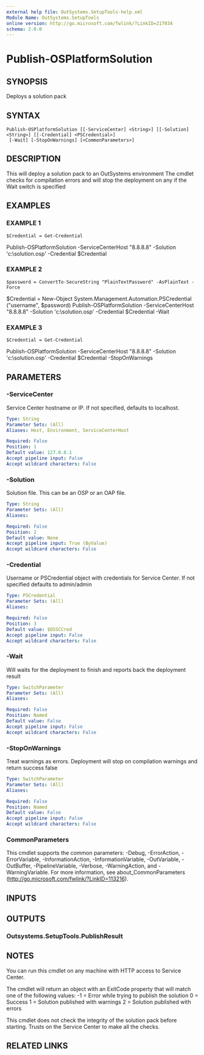 ```yaml
---
external help file: OutSystems.SetupTools-help.xml
Module Name: OutSystems.SetupTools
online version: http://go.microsoft.com/fwlink/?LinkID=217034
schema: 2.0.0
---
```


# Publish-OSPlatformSolution

## SYNOPSIS
Deploys a solution pack

## SYNTAX

```
Publish-OSPlatformSolution [[-ServiceCenter] <String>] [[-Solution] <String>] [[-Credential] <PSCredential>]
 [-Wait] [-StopOnWarnings] [<CommonParameters>]
```

## DESCRIPTION
This will deploy a solution pack to an OutSystems environment
The cmdlet checks for compilation errors and will stop the deployment on any if the Wait switch is specified

## EXAMPLES

### EXAMPLE 1
```
$Credential = Get-Credential
```

Publish-OSPlatformSolution -ServiceCenterHost "8.8.8.8" -Solution 'c:\solution.osp' -Credential $Credential

### EXAMPLE 2
```
$password = ConvertTo-SecureString "PlainTextPassword" -AsPlainText -Force
```

$Credential = New-Object System.Management.Automation.PSCredential ("username", $password)
Publish-OSPlatformSolution -ServiceCenterHost "8.8.8.8" -Solution 'c:\solution.osp' -Credential $Credential -Wait

### EXAMPLE 3
```
$Credential = Get-Credential
```

Publish-OSPlatformSolution -ServiceCenterHost "8.8.8.8" -Solution 'c:\solution.osp' -Credential $Credential -StopOnWarnings

## PARAMETERS

### -ServiceCenter
Service Center hostname or IP.
If not specified, defaults to localhost.

```yaml
Type: String
Parameter Sets: (All)
Aliases: Host, Environment, ServiceCenterHost

Required: False
Position: 1
Default value: 127.0.0.1
Accept pipeline input: False
Accept wildcard characters: False
```

### -Solution
Solution file.
This can be an OSP or an OAP file.

```yaml
Type: String
Parameter Sets: (All)
Aliases:

Required: False
Position: 2
Default value: None
Accept pipeline input: True (ByValue)
Accept wildcard characters: False
```

### -Credential
Username or PSCredential object with credentials for Service Center.
If not specified defaults to admin/admin

```yaml
Type: PSCredential
Parameter Sets: (All)
Aliases:

Required: False
Position: 3
Default value: $OSSCCred
Accept pipeline input: False
Accept wildcard characters: False
```

### -Wait
Will waits for the deployment to finish and reports back the deployment result

```yaml
Type: SwitchParameter
Parameter Sets: (All)
Aliases:

Required: False
Position: Named
Default value: False
Accept pipeline input: False
Accept wildcard characters: False
```

### -StopOnWarnings
Treat warnings as errors.
Deployment will stop on compilation warnings and return success false

```yaml
Type: SwitchParameter
Parameter Sets: (All)
Aliases:

Required: False
Position: Named
Default value: False
Accept pipeline input: False
Accept wildcard characters: False
```

### CommonParameters
This cmdlet supports the common parameters: -Debug, -ErrorAction, -ErrorVariable, -InformationAction, -InformationVariable, -OutVariable, -OutBuffer, -PipelineVariable, -Verbose, -WarningAction, and -WarningVariable.
For more information, see about_CommonParameters (http://go.microsoft.com/fwlink/?LinkID=113216).

## INPUTS

## OUTPUTS

### Outsystems.SetupTools.PublishResult
## NOTES
You can run this cmdlet on any machine with HTTP access to Service Center.

The cmdlet will return an object with an ExitCode property that will match one of the following values:
-1 = Error while trying to publish the solution
0  = Success
1  = Solution published with warnings
2  = Solution published with errors

This cmdlet does not check the integrity of the solution pack before starting.
Trusts on the Service Center to make all the checks.

## RELATED LINKS
